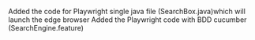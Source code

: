 Added the code for Playwright single java file (SearchBox.java)which will launch the edge browser 
Added the Playwright code with BDD cucumber (SearchEngine.feature) 
